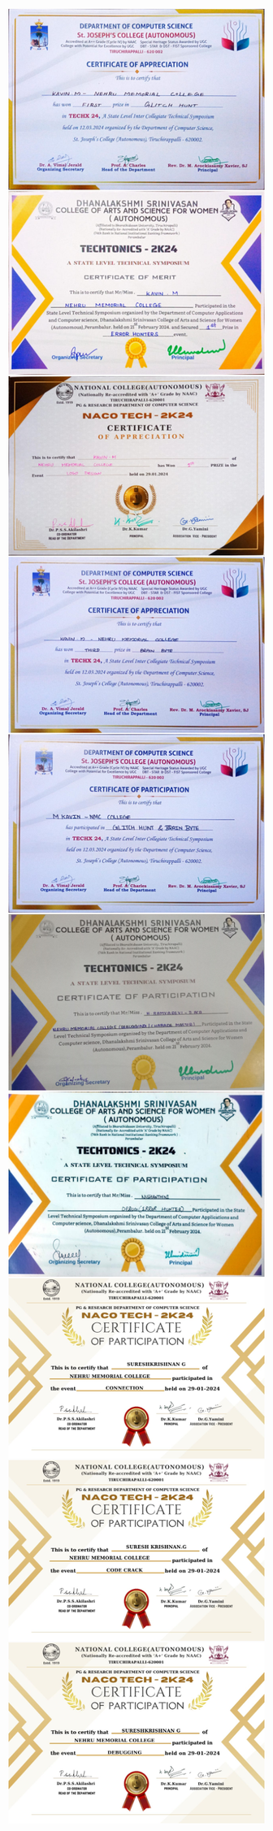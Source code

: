 ![](WhatsApp%20Image%202024-09-10%20at%2007.28.13_1ca84a85%201.jpg)
![](WhatsApp%20Image%202024-09-09%20at%2022.43.04_3829e29e.jpg)
![](WhatsApp%20Image%202024-09-09%20at%2022.43.41_b24d6e40.jpg)
![](WhatsApp%20Image%202024-09-10%20at%2007.28.14_f560dc8e.jpg)
![](WhatsApp%20Image%202024-09-10%20at%2007.28.13_be3e75e2.jpg)
![](WhatsApp%20Image%202024-09-10%20at%2018.24.54_9782e9d2.jpg)
![](WhatsApp%20Image%202024-09-09%20at%2020.04.41_f69b0870.jpg)
![](WhatsApp%20Image%202024-09-09%20at%2019.48.35_c113f79f.jpg)
![](WhatsApp%20Image%202024-09-09%20at%2019.48.35_55b949a8.jpg)
![](WhatsApp%20Image%202024-09-09%20at%2019.48.36_fe4ca2b8.jpg)